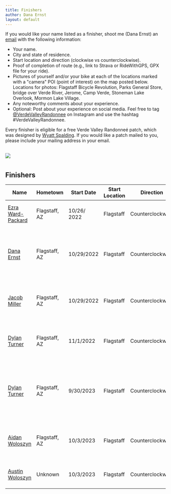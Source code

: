 ```yaml
---
title: Finishers
author: Dana Ernst
layout: default
---
```


<div class="container-fluid">
<div class="row align-items-end">
<div class="col-md-9">
<p>If you would like your name listed as a finisher, shoot me (Dana Ernst) an <a href="mailto:ernst.tribe@gmail.com">email</a> with the following information:
<ul>
<li>Your name.</li>
<li>City and state of residence.</li>
<li>Start location and direction (clockwise vs counterclockwise).</li>
<li>Proof of completion of route (e.g., link to Strava or RideWithGPS, GPX file for your ride).</li>
<li>Pictures of yourself and/or your bike at each of the locations marked with a "camera" POI (point of interest) on the map posted below. Locations for photos: Flagstaff Bicycle Revolution, Parks General Store, bridge over Verde River, Jerome, Camp Verde, Stoneman Lake Overlook, Mormon Lake Village.</li>
<li>Any noteworthy comments about your experience.</li>
<li>Optional: Post about your experience on social media.  Feel free to tag <a href="https://www.instagram.com/verdevalleyrandonnee/">@VerdeValleyRandonnee</a> on Instagram and use the hashtag #VerdeValleyRandonnee.</li>
</ul>
Every finisher is eligible for a free Verde Valley Randonneé patch, which was designed by <a href="https://www.instagram.com/wyattspalding/?hl=en">Wyatt Spalding</a>. If you would like a patch mailed to you, please include your mailing address in your email.
</p>
<br>
</div>
<div class="col-md-3">
<img src="{{ site.baseurl }}/images/VVRPatch.png" class="img-responsive img-rounded" img style="margin-bottom: 10px">
<br>
</div>
</div>
</div>

## Finishers

<center>
<div class="table-responsive">
<table class="table table-striped">
<thead>
<tr>
<th>Name</th>
<th>Hometown</th>
<th>Start Date</th>
<th>Start Location</th>
<th>Direction</th>
<th>Elapsed Time</th>
<th>Notes</th>
</tr>
</thead>

<tbody>
<tr>
<td><a href="https://www.instagram.com/ezra.ward.packard/">Ezra Ward-Packard</a></td> <td>Flagstaff, AZ</td> <td>10/26/ 2022</td> <td>Flagstaff</td> <td>Counterclockwise</td> <td>24 hours, 36 minutes</td> <td>Ezra's ride on <a href="https://www.strava.com/activities/8027204031/">Strava</a>.</td>
</tr>
<tr>
<td><a href="https://www.instagram.com/dcernst/">Dana Ernst</a></td> <td>Flagstaff, AZ</td> <td>10/29/2022</td> <td>Flagstaff</td> <td>Counterclockwise</td> <td>23 hours, 19 minutes</td> <td>Rode with Jacob Miller. Dana's ride on <a href="https://www.strava.com/activities/8041489765">Strava</a>, <a href="https://anchor.fm/stokepodcast/episodes/Dana-Ernst-and-the-Verde-Valley-Randonnee-Bike-Packing-Adventure-e1qethg">Stoke Podcast</a>.</td>
</tr>
<tr>
<td><a href="https://www.instagram.com/jobymiller2/">Jacob Miller</a></td> <td>Flagstaff, AZ</td> <td>10/29/2022</td> <td>Flagstaff</td> <td>Counterclockwise</td> <td>23 hours, 19 minutes</td> <td>Rode with Dana Ernst. Jacob's ride on <a href="https://www.strava.com/activities/8043371627">Strava</a>.</td>
</tr>
<tr>
<td><a href="https://youtube.com/c/TheSeasonedBikepacker">Dylan Turner</a></td> <td>Flagstaff, AZ</td> <td>11/1/2022</td> <td>Flagstaff</td> <td>Counterclockwise</td> <td>26 hours, 45 minutes</td> <td>Dylan's ride on <a href="https://www.strava.com/activities/8059954882">Strava</a>, video recap on <a href="https://www.instagram.com/tv/CkgyU4eAbcx/?igshid=YmMyMTA2M2Y%3D">Instagram</a>.</td>
</tr>
<tr>
<td><a href="https://youtube.com/c/TheSeasonedBikepacker">Dylan Turner</a></td> <td>Flagstaff, AZ</td> <td>9/30/2023</td> <td>Flagstaff</td> <td>Counterclockwise</td> <td>25 hours, 56 minutes</td> <td>1.5-hour delay for road near before Verde River, Dylan's ride on <a href="https://www.strava.com/activities/9956665858">Strava</a>.</td>
</tr>
<tr>
<td><a href="https://www.instagram.com/p/CuFsSoTuSi7/">Aidan Woloszyn</a></td> <td>Flagstaff, AZ</td> <td>10/3/2023</td> <td>Flagstaff</td> <td>Counterclockwise</td> <td>55 hours, 23 minutes</td> <td>Rode with Austin Woloszyn, Aidan's ride on <a href="https://www.strava.com/activities/9988364663">Strava</a>.</td>
</tr>
<tr>
<td><a href="https://www.instagram.com/austin.wolo/">Austin Woloszyn</a></td> <td>Unknown</td> <td>10/3/2023</td> <td>Flagstaff</td> <td>Counterclockwise</td> <td>55 hours, 23 minutes</td> <td>Rode with Aidan Woloszyn.</td>
</tr>
</tbody>
</table>
</div>
</center>
